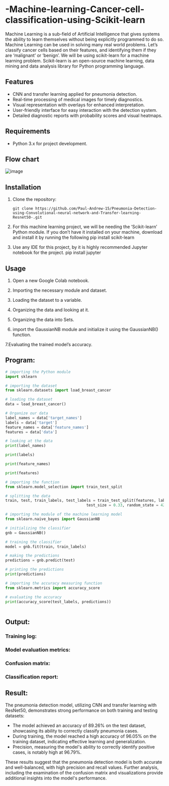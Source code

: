 # -Machine-learning-Cancer-cell-classification-using-Scikit-learn

Machine Learning is a sub-field of Artificial Intelligence that gives systems the ability to learn themselves without being explicitly programmed to do so. Machine Learning can be used in solving many real world problems. 
Let’s classify cancer cells based on their features, and identifying them if they are ‘malignant’ or ‘benign’. We will be using scikit-learn for a machine learning problem. Scikit-learn is an open-source machine learning, data mining and data analysis library for Python programming language.
## Features

- CNN and transfer learning applied for pneumonia detection.
- Real-time processing of medical images for timely diagnostics.
- Visual representation with overlays for enhanced interpretation.
- User-friendly interface for easy interaction with the detection system.
- Detailed diagnostic reports with probability scores and visual heatmaps.
## Requirements

- Python 3.x for project development.

## Flow chart
![image](https://github.com/praga-16/-Machine-learning-Cancer-cell-classification-using-Scikit-learn/assets/95266924/88cd72ea-9bda-4121-9495-745605b09f6a)



## Installation

1. Clone the repository:

   ```shell
   git clone https://github.com/Paul-Andrew-15/Pneumonia-Detection-using-Convolutional-neural-network-and-Transfer-learning-Resnet50-.git

2. For this machine learning project, we will be needing the ‘Scikit-learn’ Python module. If you don’t have it installed on your machine, download and install it by running the following
 pip install scikit-learn
3. Use any IDE for this project, by it is highly recommended Jupyter notebook for the project.
 pip install jupyter

## Usage

1. Open a new Google Colab notebook.

2. Importing the necessary module and dataset.

3. Loading the dataset to a variable. 

4. Organizing the data and looking at it. 

5. Organizing the data into Sets.

6. import the GaussianNB module and initialize it using the GaussianNB() function.

7.Evaluating the trained model’s accuracy.

## Program:

```python
# importing the Python module
import sklearn

# importing the dataset
from sklearn.datasets import load_breast_cancer

# loading the dataset
data = load_breast_cancer()

# Organize our data
label_names = data['target_names']
labels = data['target']
feature_names = data['feature_names']
features = data['data']

# looking at the data
print(label_names)

print(labels)

print(feature_names)

print(features)

# importing the function
from sklearn.model_selection import train_test_split

# splitting the data
train, test, train_labels, test_labels = train_test_split(features, labels,
									test_size = 0.33, random_state = 42)

# importing the module of the machine learning model
from sklearn.naive_bayes import GaussianNB

# initializing the classifier
gnb = GaussianNB()

# training the classifier
model = gnb.fit(train, train_labels)

# making the predictions
predictions = gnb.predict(test)

# printing the predictions
print(predictions)

# importing the accuracy measuring function
from sklearn.metrics import accuracy_score

# evaluating the accuracy
print(accuracy_score(test_labels, predictions))



``` 
## Output:

### Training log:

### Model evaluation metrics:


### Confusion matrix:


### Classification report:


## Result:

The pneumonia detection model, utilizing CNN and transfer learning with ResNet50, demonstrates strong performance on both training and testing datasets:

- The model achieved an accuracy of 89.26% on the test dataset, showcasing its ability to correctly classify pneumonia cases.
- During training, the model reached a high accuracy of 96.05% on the training dataset, indicating effective learning and generalization.
- Precision, measuring the model's ability to correctly identify positive cases, is notably high at 96.79%.

These results suggest that the pneumonia detection model is both accurate and well-balanced, with high precision and recall values. Further analysis, including the examination of the confusion matrix and visualizations provide additional insights into the model's performance.
